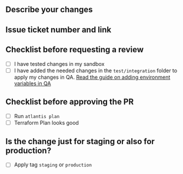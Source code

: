 ## Describe your changes
<!--Describe the change here-->

## Issue ticket number and link
<!--#issue number here -->

## Checklist before requesting a review
- [ ] I have tested changes in my sandbox
- [ ] I have added the needed changes in the `test/integration` folder to apply my changes in QA. [Read the guide on adding environment variables in QA](https://wiki.dfds.cloud/en/ce-private/atlantis/adding-env-vars)

## Checklist before approving the PR
- [ ] Run `atlantis plan`
- [ ] Terraform Plan looks good

## Is the change just for staging or also for production?
- [ ] Apply tag `staging` or `production`
